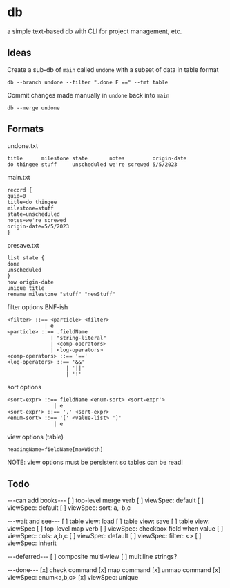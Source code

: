 # db
a simple text-based db with CLI for project management, etc.

## Ideas

Create a sub-db of `main` called `undone` with a subset of data in table format

`db --branch undone --filter ".done F ==" --fmt table`

Commit changes made manually in `undone` back into `main`

`db --merge undone`

## Formats

undone.txt
```
title      milestone state       notes         origin-date
do thingee stuff     unscheduled we're screwed 5/5/2023
```

main.txt
```
record {
guid=0
title=do thingee
milestone=stuff
state=unscheduled
notes=we're screwed
origin-date=5/5/2023
}
```

presave.txt
```
list state {
done
unscheduled
}
now origin-date
unique title
rename milestone "stuff" "newStuff"
```

filter options BNF-ish
```
<filter> ::== <particle> <filter>
            | e
<particle> ::== .fieldName
              | "string-literal"
              | <comp-operators>
              | <log-operators>
<comp-operators> ::== '=='
<log-operators> ::== '&&'
                   | '||'
                   | '!'
```

sort options
```
<sort-expr> ::== fieldName <enum-sort> <sort-expr'>
               | e
<sort-expr'> ::== ',' <sort-expr>
<enum-sort> ::== '[' <value-list> ']'
               | e
```

view options (table)
```
headingName=fieldName[maxWidth]
```
NOTE: view options must be persistent so tables can be read!

## Todo
---can add books---
[ ] top-level merge verb
[ ] viewSpec: default
[ ] viewSpec: default<now>
[ ] viewSpec: sort: a,-b,c

---wait and see---
[ ] table view: load
[ ] table view: save
[ ] table view: viewSpec
[ ] top-level map verb
[ ] viewSpec: checkbox field when value
[ ] viewSpec: cols: a,b,c
[ ] viewSpec: default<random>
[ ] viewSpec: filter: <<RPN>>
[ ] viewSpec: inherit

---deferred---
[ ] composite multi-view
[ ] multiline strings?

---done---
[x] check command
[x] map command
[x] unmap command
[x] viewSpec: enum<a,b,c>
[x] viewSpec: unique
